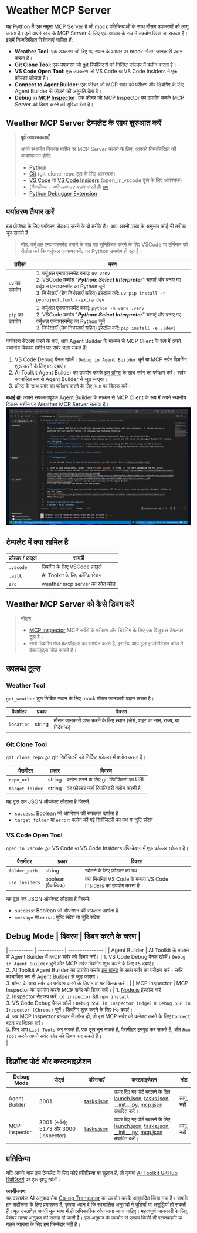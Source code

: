 <!--
CO_OP_TRANSLATOR_METADATA:
{
  "original_hash": "a3f252a62f059360855de5331a575898",
  "translation_date": "2025-07-14T08:54:19+00:00",
  "source_file": "10-StreamliningAIWorkflowsBuildingAnMCPServerWithAIToolkit/lab4/code/github_mcp_server/README.md",
  "language_code": "hi"
}
-->
# Weather MCP Server

यह Python में एक नमूना MCP Server है जो mock प्रतिक्रियाओं के साथ मौसम उपकरणों को लागू करता है। इसे अपने स्वयं के MCP Server के लिए एक आधार के रूप में उपयोग किया जा सकता है। इसमें निम्नलिखित विशेषताएं शामिल हैं:

- **Weather Tool**: एक उपकरण जो दिए गए स्थान के आधार पर mock मौसम जानकारी प्रदान करता है।
- **Git Clone Tool**: एक उपकरण जो git रिपॉजिटरी को निर्दिष्ट फ़ोल्डर में क्लोन करता है।
- **VS Code Open Tool**: एक उपकरण जो VS Code या VS Code Insiders में एक फ़ोल्डर खोलता है।
- **Connect to Agent Builder**: एक फीचर जो MCP सर्वर को परीक्षण और डिबगिंग के लिए Agent Builder से जोड़ने की अनुमति देता है।
- **Debug in [MCP Inspector](https://github.com/modelcontextprotocol/inspector)**: एक फीचर जो MCP Inspector का उपयोग करके MCP Server को डिबग करने की सुविधा देता है।

## Weather MCP Server टेम्पलेट के साथ शुरुआत करें

> **पूर्व आवश्यकताएँ**
>
> अपने स्थानीय विकास मशीन पर MCP Server चलाने के लिए, आपको निम्नलिखित की आवश्यकता होगी:
>
> - [Python](https://www.python.org/)
> - [Git](https://git-scm.com/) (git_clone_repo टूल के लिए आवश्यक)
> - [VS Code](https://code.visualstudio.com/) या [VS Code Insiders](https://code.visualstudio.com/insiders/) (open_in_vscode टूल के लिए आवश्यक)
> - (*वैकल्पिक - यदि आप uv पसंद करते हैं*) [uv](https://github.com/astral-sh/uv)
> - [Python Debugger Extension](https://marketplace.visualstudio.com/items?itemName=ms-python.debugpy)

## पर्यावरण तैयार करें

इस प्रोजेक्ट के लिए पर्यावरण सेटअप करने के दो तरीके हैं। आप अपनी पसंद के अनुसार कोई भी तरीका चुन सकते हैं।

> नोट: वर्चुअल एनवायरनमेंट बनाने के बाद यह सुनिश्चित करने के लिए VSCode या टर्मिनल को रीलोड करें कि वर्चुअल एनवायरनमेंट का Python उपयोग हो रहा है।

| तरीका | चरण |
| -------- | ----- |
| `uv` का उपयोग | 1. वर्चुअल एनवायरनमेंट बनाएं: `uv venv` <br>2. VSCode कमांड "***Python: Select Interpreter***" चलाएं और बनाए गए वर्चुअल एनवायरनमेंट का Python चुनें <br>3. निर्भरताएँ (डेव निर्भरताएँ सहित) इंस्टॉल करें: `uv pip install -r pyproject.toml --extra dev` |
| `pip` का उपयोग | 1. वर्चुअल एनवायरनमेंट बनाएं: `python -m venv .venv` <br>2. VSCode कमांड "***Python: Select Interpreter***" चलाएं और बनाए गए वर्चुअल एनवायरनमेंट का Python चुनें<br>3. निर्भरताएँ (डेव निर्भरताएँ सहित) इंस्टॉल करें: `pip install -e .[dev]` |

पर्यावरण सेटअप करने के बाद, आप Agent Builder के माध्यम से MCP Client के रूप में अपने स्थानीय विकास मशीन पर सर्वर चला सकते हैं:
1. VS Code Debug पैनल खोलें। `Debug in Agent Builder` चुनें या MCP सर्वर डिबगिंग शुरू करने के लिए `F5` दबाएं।
2. AI Toolkit Agent Builder का उपयोग करके [इस प्रॉम्प्ट](../../../../../../../../../../open_prompt_builder) के साथ सर्वर का परीक्षण करें। सर्वर स्वचालित रूप से Agent Builder से जुड़ जाएगा।
3. प्रॉम्प्ट के साथ सर्वर का परीक्षण करने के लिए `Run` पर क्लिक करें।

**बधाई हो**! आपने सफलतापूर्वक Agent Builder के माध्यम से MCP Client के रूप में अपने स्थानीय विकास मशीन पर Weather MCP Server चलाया है।
![DebugMCP](https://raw.githubusercontent.com/microsoft/windows-ai-studio-templates/refs/heads/dev/mcpServers/mcp_debug.gif)

## टेम्पलेट में क्या शामिल है

| फ़ोल्डर / फ़ाइल | सामग्री                                     |
| ------------ | -------------------------------------------- |
| `.vscode`    | डिबगिंग के लिए VSCode फ़ाइलें                   |
| `.aitk`      | AI Toolkit के लिए कॉन्फ़िगरेशन                |
| `src`        | weather mcp server का स्रोत कोड                 |

## Weather MCP Server को कैसे डिबग करें

> नोट्स:
> - [MCP Inspector](https://github.com/modelcontextprotocol/inspector) MCP सर्वरों के परीक्षण और डिबगिंग के लिए एक विज़ुअल डेवलपर टूल है।
> - सभी डिबगिंग मोड ब्रेकपॉइंट्स का समर्थन करते हैं, इसलिए आप टूल इम्प्लीमेंटेशन कोड में ब्रेकपॉइंट्स जोड़ सकते हैं।

## उपलब्ध टूल्स

### Weather Tool
`get_weather` टूल निर्दिष्ट स्थान के लिए mock मौसम जानकारी प्रदान करता है।

| पैरामीटर | प्रकार | विवरण |
| --------- | ---- | ----------- |
| `location` | string | मौसम जानकारी प्राप्त करने के लिए स्थान (जैसे, शहर का नाम, राज्य, या निर्देशांक) |

### Git Clone Tool
`git_clone_repo` टूल git रिपॉजिटरी को निर्दिष्ट फ़ोल्डर में क्लोन करता है।

| पैरामीटर | प्रकार | विवरण |
| --------- | ---- | ----------- |
| `repo_url` | string | क्लोन करने के लिए git रिपॉजिटरी का URL |
| `target_folder` | string | वह फ़ोल्डर जहाँ रिपॉजिटरी क्लोन करनी है |

यह टूल एक JSON ऑब्जेक्ट लौटाता है जिसमें:
- `success`: Boolean जो ऑपरेशन की सफलता दर्शाता है
- `target_folder` या `error`: क्लोन की गई रिपॉजिटरी का पथ या त्रुटि संदेश

### VS Code Open Tool
`open_in_vscode` टूल VS Code या VS Code Insiders एप्लिकेशन में एक फ़ोल्डर खोलता है।

| पैरामीटर | प्रकार | विवरण |
| --------- | ---- | ----------- |
| `folder_path` | string | खोलने के लिए फ़ोल्डर का पथ |
| `use_insiders` | boolean (वैकल्पिक) | क्या नियमित VS Code के बजाय VS Code Insiders का उपयोग करना है |

यह टूल एक JSON ऑब्जेक्ट लौटाता है जिसमें:
- `success`: Boolean जो ऑपरेशन की सफलता दर्शाता है
- `message` या `error`: पुष्टि संदेश या त्रुटि संदेश

## Debug Mode | विवरण | डिबग करने के चरण |
| ---------- | ----------- | --------------- |
| Agent Builder | AI Toolkit के माध्यम से Agent Builder में MCP सर्वर को डिबग करें। | 1. VS Code Debug पैनल खोलें। `Debug in Agent Builder` चुनें और MCP सर्वर डिबगिंग शुरू करने के लिए `F5` दबाएं।<br>2. AI Toolkit Agent Builder का उपयोग करके [इस प्रॉम्प्ट](../../../../../../../../../../open_prompt_builder) के साथ सर्वर का परीक्षण करें। सर्वर स्वचालित रूप से Agent Builder से जुड़ जाएगा।<br>3. प्रॉम्प्ट के साथ सर्वर का परीक्षण करने के लिए `Run` पर क्लिक करें। |
| MCP Inspector | MCP Inspector का उपयोग करके MCP सर्वर को डिबग करें। | 1. [Node.js](https://nodejs.org/) इंस्टॉल करें<br> 2. Inspector सेटअप करें: `cd inspector` && `npm install` <br> 3. VS Code Debug पैनल खोलें। `Debug SSE in Inspector (Edge)` या `Debug SSE in Inspector (Chrome)` चुनें। डिबगिंग शुरू करने के लिए F5 दबाएं।<br> 4. जब MCP Inspector ब्राउज़र में लॉन्च हो, तो इस MCP सर्वर को कनेक्ट करने के लिए `Connect` बटन पर क्लिक करें।<br> 5. फिर आप `List Tools` कर सकते हैं, एक टूल चुन सकते हैं, पैरामीटर इनपुट कर सकते हैं, और `Run Tool` करके अपने सर्वर कोड को डिबग कर सकते हैं।<br> |

## डिफ़ॉल्ट पोर्ट और कस्टमाइज़ेशन

| Debug Mode | पोर्ट्स | परिभाषाएँ | कस्टमाइज़ेशन | नोट |
| ---------- | ----- | ------------ | -------------- |-------------- |
| Agent Builder | 3001 | [tasks.json](../../../../../../10-StreamliningAIWorkflowsBuildingAnMCPServerWithAIToolkit/lab4/code/github_mcp_server/.vscode/tasks.json) | ऊपर दिए गए पोर्ट बदलने के लिए [launch.json](../../../../../../10-StreamliningAIWorkflowsBuildingAnMCPServerWithAIToolkit/lab4/code/github_mcp_server/.vscode/launch.json), [tasks.json](../../../../../../10-StreamliningAIWorkflowsBuildingAnMCPServerWithAIToolkit/lab4/code/github_mcp_server/.vscode/tasks.json), [\_\_init\_\_.py](../../../../../../10-StreamliningAIWorkflowsBuildingAnMCPServerWithAIToolkit/lab4/code/github_mcp_server/src/__init__.py), [mcp.json](../../../../../../10-StreamliningAIWorkflowsBuildingAnMCPServerWithAIToolkit/lab4/code/github_mcp_server/.aitk/mcp.json) संपादित करें। | लागू नहीं |
| MCP Inspector | 3001 (सर्वर); 5173 और 3000 (Inspector) | [tasks.json](../../../../../../10-StreamliningAIWorkflowsBuildingAnMCPServerWithAIToolkit/lab4/code/github_mcp_server/.vscode/tasks.json) | ऊपर दिए गए पोर्ट बदलने के लिए [launch.json](../../../../../../10-StreamliningAIWorkflowsBuildingAnMCPServerWithAIToolkit/lab4/code/github_mcp_server/.vscode/launch.json), [tasks.json](../../../../../../10-StreamliningAIWorkflowsBuildingAnMCPServerWithAIToolkit/lab4/code/github_mcp_server/.vscode/tasks.json), [\_\_init\_\_.py](../../../../../../10-StreamliningAIWorkflowsBuildingAnMCPServerWithAIToolkit/lab4/code/github_mcp_server/src/__init__.py), [mcp.json](../../../../../../10-StreamliningAIWorkflowsBuildingAnMCPServerWithAIToolkit/lab4/code/github_mcp_server/.aitk/mcp.json) संपादित करें।| लागू नहीं |

## प्रतिक्रिया

यदि आपके पास इस टेम्पलेट के लिए कोई प्रतिक्रिया या सुझाव हैं, तो कृपया [AI Toolkit GitHub रिपॉजिटरी](https://github.com/microsoft/vscode-ai-toolkit/issues) पर एक इश्यू खोलें।

**अस्वीकरण**:  
यह दस्तावेज़ AI अनुवाद सेवा [Co-op Translator](https://github.com/Azure/co-op-translator) का उपयोग करके अनुवादित किया गया है। जबकि हम सटीकता के लिए प्रयासरत हैं, कृपया ध्यान दें कि स्वचालित अनुवादों में त्रुटियाँ या अशुद्धियाँ हो सकती हैं। मूल दस्तावेज़ अपनी मूल भाषा में ही अधिकारिक स्रोत माना जाना चाहिए। महत्वपूर्ण जानकारी के लिए, पेशेवर मानव अनुवाद की सलाह दी जाती है। इस अनुवाद के उपयोग से उत्पन्न किसी भी गलतफहमी या गलत व्याख्या के लिए हम जिम्मेदार नहीं हैं।